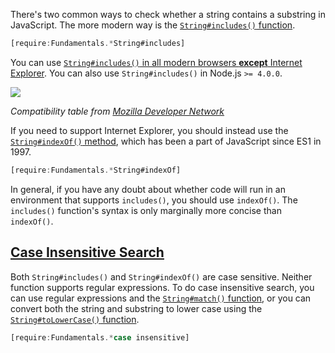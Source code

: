 There's two common ways to check whether a string contains a substring in JavaScript. The more modern way is the [`String#includes()` function](https://developer.mozilla.org/en-US/docs/Web/JavaScript/Reference/Global_Objects/String/includes).

```javascript
[require:Fundamentals.*String#includes]
```

You can use [`String#includes()` in all modern browsers **except** Internet Explorer](https://developer.mozilla.org/en-US/docs/Web/JavaScript/Reference/Global_Objects/String/includes#Browser_compatibility). You can also use `String#includes()` in Node.js `>= 4.0.0`.

<img src="/assets/includes-browser-compat.png">

_Compatibility table from [Mozilla Developer Network](https://developer.mozilla.org/en-US/docs/Web/JavaScript/Reference/Global_Objects/String/includes#Browser_compatibility)_

If you need to support Internet Explorer, you should instead use the [`String#indexOf()` method](https://www.w3schools.com/jsref/jsref_indexof.asp), which has been a part of JavaScript since ES1 in 1997.

```javascript
[require:Fundamentals.*String#indexOf]
```

In general, if you have any doubt about whether code will run in an environment that supports `includes()`, you should use `indexOf()`. The `includes()` function's syntax is only marginally more concise than `indexOf()`.

[Case Insensitive Search](/tutorials/fundamentals/compare-strings-ignore-case)
-----------------------

Both `String#includes()` and `String#indexOf()` are case sensitive. Neither function supports regular expressions. To do case insensitive search, you can use regular expressions and the [`String#match()` function](https://developer.mozilla.org/en-US/docs/Web/JavaScript/Reference/Global_Objects/String/match), or you can convert both the string and substring to lower case using the [`String#toLowerCase()` function](https://developer.mozilla.org/en-US/docs/Web/JavaScript/Reference/Global_Objects/String/toLowerCase).

```javascript
[require:Fundamentals.*case insensitive]
```